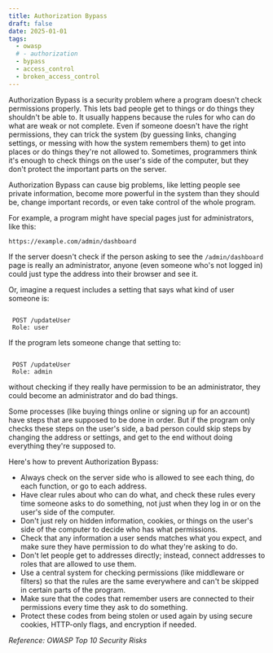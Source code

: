 ```yaml
---
title: Authorization Bypass
draft: false
date: 2025-01-01
tags:
  - owasp
  # - authorization
  - bypass
  - access_control
  - broken_access_control
---
```


Authorization Bypass is a security problem where a program doesn't check permissions properly. This lets bad people get to things or do things they shouldn't be able to. It usually happens because the rules for who can do what are weak or not complete. Even if someone doesn't have the right permissions, they can trick the system (by guessing links, changing settings, or messing with how the system remembers them) to get into places or do things they're not allowed to. Sometimes, programmers think it's enough to check things on the user's side of the computer, but they don't protect the important parts on the server.

Authorization Bypass can cause big problems, like letting people see private information, become more powerful in the system than they should be, change important records, or even take control of the whole program.

For example, a program might have special pages just for administrators, like this:

`https://example.com/admin/dashboard`

If the server doesn't check if the person asking to see the `/admin/dashboard` page is really an administrator, anyone (even someone who's not logged in) could just type the address into their browser and see it.

Or, imagine a request includes a setting that says what kind of user someone is:

```hljs

 POST /updateUser
 Role: user

```

If the program lets someone change that setting to:

```hljs

 POST /updateUser
 Role: admin

```

without checking if they really have permission to be an administrator, they could become an administrator and do bad things.

Some processes (like buying things online or signing up for an account) have steps that are supposed to be done in order. But if the program only checks these steps on the user's side, a bad person could skip steps by changing the address or settings, and get to the end without doing everything they're supposed to.

Here's how to prevent Authorization Bypass:

- Always check on the server side who is allowed to see each thing, do each function, or go to each address.
- Have clear rules about who can do what, and check these rules every time someone asks to do something, not just when they log in or on the user's side of the computer.
- Don't just rely on hidden information, cookies, or things on the user's side of the computer to decide who has what permissions.
- Check that any information a user sends matches what you expect, and make sure they have permission to do what they're asking to do.
- Don't let people get to addresses directly; instead, connect addresses to roles that are allowed to use them.
- Use a central system for checking permissions (like middleware or filters) so that the rules are the same everywhere and can't be skipped in certain parts of the program.
- Make sure that the codes that remember users are connected to their permissions every time they ask to do something.
- Protect these codes from being stolen or used again by using secure cookies, HTTP-only flags, and encryption if needed.

*Reference: OWASP Top 10 Security Risks*
